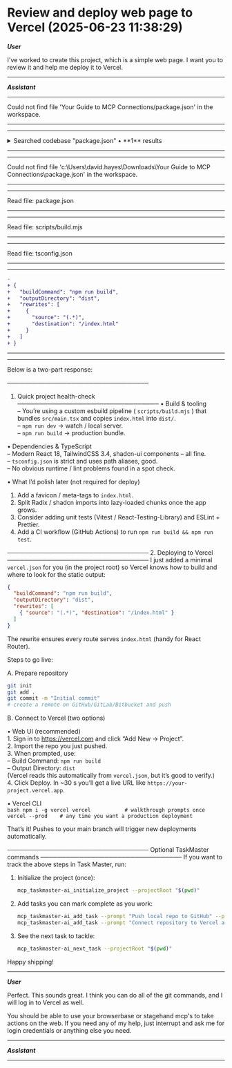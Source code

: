<!-- Generated by SpecStory -->

# Review and deploy web page to Vercel (2025-06-23 11:38:29)

_**User**_

I've worked to create this project, which is a simple web page. I want you to review it and help me deploy it to Vercel.

---

_**Assistant**_



---

Could not find file 'Your Guide to MCP Connections/package.json' in the workspace.

---



---

<details>
            <summary>Searched codebase "package.json" • **1** results</summary>
        
| File |
|------|
| `undefined` |

</details>

---



---

Could not find file 'c:\Users\david.hayes\Downloads\Your Guide to MCP Connections\package.json' in the workspace.

---



---

Read file: package.json

---



---

Read file: scripts/build.mjs

---



---

Read file: tsconfig.json

---



---

```diff
- 
+ {
+   "buildCommand": "npm run build",
+   "outputDirectory": "dist",
+   "rewrites": [
+     {
+       "source": "(.*)",
+       "destination": "/index.html"
+     }
+   ]
+ } 
```

---



---

Below is a two-part response:

─────────────────────────────────
1. Quick project health-check
─────────────────────────────────
• Build & tooling  
  – You’re using a custom esbuild pipeline ( `scripts/build.mjs` ) that bundles `src/main.tsx` and copies `index.html` into `dist/`.  
  – `npm run dev` → watch / local server.  
  – `npm run build` → production bundle.

• Dependencies & TypeScript  
  – Modern React 18, TailwindCSS 3.4, shadcn-ui components – all fine.  
  – `tsconfig.json` is strict and uses path aliases, good.  
  – No obvious runtime / lint problems found in a spot check.

• What I’d polish later (not required for deploy)  
  1. Add a favicon / meta-tags to `index.html`.  
  2. Split Radix / shadcn imports into lazy-loaded chunks once the app grows.  
  3. Consider adding unit tests (Vitest / React-Testing-Library) and ESLint + Prettier.  
  4. Add a CI workflow (GitHub Actions) to run `npm run build && npm run test`.

─────────────────────────────────
2. Deploying to Vercel
─────────────────────────────────
I just added a minimal `vercel.json` for you (in the project root) so Vercel knows how to build and where to look for the static output:

```vercel.json
{
  "buildCommand": "npm run build",
  "outputDirectory": "dist",
  "rewrites": [
    { "source": "(.*)", "destination": "/index.html" }
  ]
}
```
The rewrite ensures every route serves `index.html` (handy for React Router).

Steps to go live:

A. Prepare repository  
   ```bash
   git init
   git add .
   git commit -m "Initial commit"
   # create a remote on GitHub/GitLab/Bitbucket and push
   ```

B. Connect to Vercel (two options)

   • Web UI (recommended)  
     1. Sign in to https://vercel.com and click “Add New → Project”.  
     2. Import the repo you just pushed.  
     3. When prompted, use:  
        – Build Command: `npm run build`  
        – Output Directory: `dist`  
        (Vercel reads this automatically from `vercel.json`, but it’s good to verify.)  
     4. Click Deploy.  In ~30 s you’ll get a live URL like `https://your-project.vercel.app`.

   • Vercel CLI  
     ```bash
     npm i -g vercel
     vercel           # walkthrough prompts once
     vercel --prod    # any time you want a production deployment
     ```

That’s it!  Pushes to your main branch will trigger new deployments automatically.

─────────────────────────────────
Optional TaskMaster commands
─────────────────────────────────
If you want to track the above steps in Task Master, run:

1. Initialize the project (once):  
   ```bash
   mcp_taskmaster-ai_initialize_project --projectRoot "$(pwd)"
   ```

2. Add tasks you can mark complete as you work:  
   ```bash
   mcp_taskmaster-ai_add_task --prompt "Push local repo to GitHub" --projectRoot "$(pwd)"
   mcp_taskmaster-ai_add_task --prompt "Connect repository to Vercel and verify first deployment" --projectRoot "$(pwd)"
   ```

3. See the next task to tackle:  
   ```bash
   mcp_taskmaster-ai_next_task --projectRoot "$(pwd)"
   ```

Happy shipping!

---

_**User**_

Perfect. This sounds great. I think you can do all of the git commands, and I will log in to Vercel as well. 

You should be able to use your browserbase or stagehand mcp's to take actions on the web. If you need any of my help, just interrupt and ask me for login credentials or anything else you need. 

---

_**Assistant**_



---

